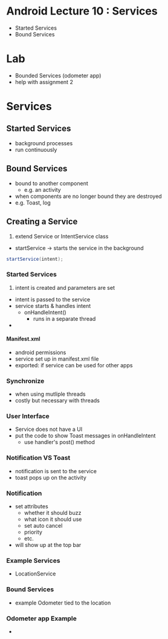 # Android Lecture 10 : Services
- Started Services
- Bound Services

#  Lab
- Bounded Services (odometer app)
- help with assignment 2

# Services
## Started Services
- background processes
- run continuously

## Bound Services
- bound to another component
  - e.g. an activity
- when components are no longer bound they are destroyed
- e.g. Toast, log

## Creating a Service
1. extend Service or IntentService class 
- startService -> starts the service in the background

```java
startService(intent);
```
### Started Services
1. intent is created and parameters are set
- intent is passed to the service
- service starts & handles intent
  - onHandleIntent()
	- runs in a separate thread
- 

#### Manifest.xml
- android permissions
- service set up in manifest.xml file
- exported: if service can be used for other apps


### Synchronize
-  when using mutliple threads
- costly but necessary with threads

### User Interface
- Service does not have a UI
- put the code to show Toast messages in onHandleIntent
  - use handler's post() method
  
### Notification VS Toast
- notification is sent to the service
- toast pops up on the activity

### Notification
- set attributes
  - whether it should buzz
  - what icon it should use
  - set auto cancel
  - priority
  - etc.
- will show up at the top bar

### Example Services
- LocationService

### Bound Services
- example Odometer tied to the location

### Odometer app Example
- 
